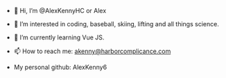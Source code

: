 - 👋 Hi, I’m @AlexKennyHC or Alex
- 👀 I’m interested in coding, baseball, skiing, lifting and all things science.
- 🌱 I’m currently learning Vue JS.
- 📫 How to reach me: akenny@harborcomplicance.com

- My personal github: AlexKenny6

<!---
AlexKennyHC/AlexKennyHC is a ✨ special ✨ repository because its `README.md` (this file) appears on your GitHub profile.
You can click the Preview link to take a look at your changes.
--->

